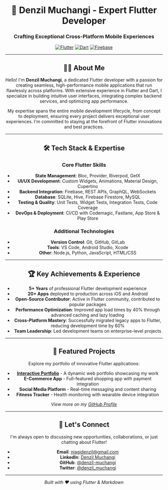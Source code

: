 <div align="center">

# 🚀 Denzil Muchangi - Expert Flutter Developer

### Crafting Exceptional Cross-Platform Mobile Experiences

[![Flutter](https://img.shields.io/badge/Flutter-02569B?style=for-the-badge&logo=flutter&logoColor=white)](https://flutter.dev)
[![Dart](https://img.shields.io/badge/Dart-0175C2?style=for-the-badge&logo=dart&logoColor=white)](https://dart.dev)
[![Firebase](https://img.shields.io/badge/Firebase-FFCA28?style=for-the-badge&logo=firebase&logoColor=black)](https://firebase.google.com)

---

## 👨‍💻 About Me

Hello! I'm **Denzil Muchangi**, a dedicated Flutter developer with a passion for creating seamless, high-performance mobile applications that run flawlessly across platforms. With extensive experience in Flutter and Dart, I specialize in building intuitive user interfaces, integrating complex backend services, and optimizing app performance.

My expertise spans the entire mobile development lifecycle, from concept to deployment, ensuring every project delivers exceptional user experiences. I'm committed to staying at the forefront of Flutter innovations and best practices.

---

## 🛠️ Tech Stack & Expertise

### Core Flutter Skills
- **State Management**: Bloc, Provider, Riverpod, GetX
- **UI/UX Development**: Custom Widgets, Animations, Material Design, Cupertino
- **Backend Integration**: Firebase, REST APIs, GraphQL, WebSockets
- **Database**: SQLite, Hive, Firebase Firestore, MySQL
- **Testing & Quality**: Unit Tests, Widget Tests, Integration Tests, Code Coverage
- **DevOps & Deployment**: CI/CD with Codemagic, Fastlane, App Store & Play Store

### Additional Technologies
- **Version Control**: Git, GitHub, GitLab
- **Tools**: VS Code, Android Studio, Xcode
- **Other**: Node.js, Python, JavaScript, HTML/CSS

---

## 🏆 Key Achievements & Experience

- **5+ Years** of professional Flutter development experience
- **20+ Apps** deployed to production across iOS and Android
- **Open-Source Contributor**: Active in Flutter community, contributed to popular packages
- **Performance Optimization**: Improved app load times by 40% through advanced caching and lazy loading
- **Cross-Platform Mastery**: Successfully migrated legacy apps to Flutter, reducing development time by 60%
- **Team Leadership**: Led development teams on enterprise-level projects

---

## 📱 Featured Projects

Explore my portfolio of innovative Flutter applications:

- **[Interactive Portfolio](https://denzil-muchangi.github.io)** - A dynamic web portfolio showcasing my work
- **E-Commerce App** - Full-featured shopping app with payment integration
- **Social Media Platform** - Real-time messaging and content sharing
- **Fitness Tracker** - Health monitoring with wearable device integration

*View more on my [GitHub Profile](https://github.com/denzil-muchangi)*

---

## 📧 Let's Connect

I'm always open to discussing new opportunities, collaborations, or just chatting about Flutter!

- **Email**: njagidenzil@gmail.com
- **LinkedIn**: [Denzil Muchangi](https://linkedin.com/in/denzil-muchangi)
- **GitHub**: [@denzil-muchangi](https://github.com/denzil-muchangi)
- **Twitter**: [@denzil_muchangi](https://twitter.com/denzil_muchangi)

---

*Built with ❤️ using Flutter & Markdown*

</div>
